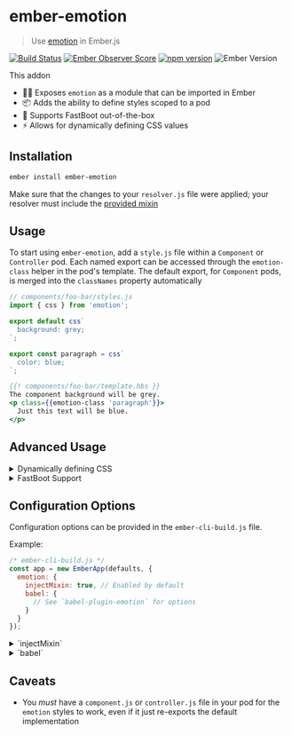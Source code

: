 # ember-emotion

> Use [emotion][emotion] in Ember.js

[![Build Status](https://travis-ci.org/alexlafroscia/ember-emotion.svg?branch=master)](https://travis-ci.org/alexlafroscia/ember-emotion)
[![Ember Observer Score](https://emberobserver.com/badges/ember-emotion.svg)](https://emberobserver.com/addons/ember-emotion)
[![npm version](https://badge.fury.io/js/ember-emotion.svg)](https://www.npmjs.com/package/ember-emotion)
![Ember Version](https://embadge.io/v1/badge.svg?start=2.12.0)

This addon

- 👩‍🎤 Exposes `emotion` as a module that can be imported in Ember
- 📦 Adds the ability to define styles scoped to a pod
- 🚀 Supports FastBoot out-of-the-box
- ⚡️ Allows for dynamically defining CSS values

## Installation

```bash
ember install ember-emotion
```

Make sure that the changes to your `resolver.js` file were applied; your resolver must include the [provided mixin](blueprints/ember-emotion/files/app/resolver.js)

## Usage

To start using `ember-emotion`, add a `style.js` file within a `Component` or `Controller` pod. Each named export can be accessed through the `emotion-class` helper in the pod's template. The default export, for `Component` pods, is merged into the `classNames` property automatically

```javascript
// components/foo-bar/styles.js
import { css } from 'emotion';

export default css`
  background: grey;
`;

export const paragraph = css`
  color: blue;
`;
```

```handlebars
{{! components/foo-bar/template.hbs }}
The component background will be grey.
<p class={{emotion-class 'paragraph'}}>
  Just this text will be blue.
</p>
```

## Advanced Usage

<details>
  <summary>Dynamically defining CSS</summary>

  Often times you want to define style based on the state of your component. `ember-emotion` provides tools for pulling in that state and using it to define your CSS dynamically.

  As a quick example, image you have an input component that should have black text normally, but should turn red when there's an error.  Here's what the CSS definition for that component might look like:

  ```javascript
  import { computed } from 'ember-emotion';

  export default text = computed('hasError')`
    color: ${ctx => ctx.get('hasError') ? 'red' : 'black'}
  `;
  ```

  By using the `computed` function to define your CSS block, two features are unlocked. Arguments passed to `computed` (like `hasError` above) are dependent keys just like in an Ember computed property definition. Functions embedded in the CSS definition are passed the context of the component as the first argument, so you can base your CSS off of the state. In the example above, any time `hasError` changes, the function will be called again and `red` or `black` will be set as the text color accordingly. This provides an alternative to the "normal" approach of doing this logic in the template to define different classes manually based on the state. Instead, you can allow Ember and Emotion to do that logic for you.
  
  If the state you care about is present initially and will never change, you can also just use the `computed` function as a template tag directly and define no dependent keys, like so:
  
  ```javascript
  import { computed } from 'ember-emotion';
  
  export default computed`
    padding: ${ctx => ctx.get('paddingAmount')}
  `;
  ```
  
  Note that this will not be re-computed should `paddingAmount` be changed.
</details>

<details>
  <summary>FastBoot Support</summary>
  FastBoot is supported out-of-the-box with no additional work required from you as the user. The initial CSS definition will be computed on the server, and the styles required for that initial paint injected into the HTML payload sent to the browser. Those initial values will also be hydrated into `emotion` before the first render, which will avoid those classes from being defined a second time by `emotion` when the first paint happens in the browser.
</details>

## Configuration Options

Configuration options can be provided in the `ember-cli-build.js` file.

Example:

```javascript
/* ember-cli-build.js */
const app = new EmberApp(defaults, {
  emotion: {
    injectMixin: true, // Enabled by default
    babel: {
      // See `babel-plugin-emotion` for options
    }
  }
});
```

<details>
  <summary>`injectMixin`</summary>
  By default, the mixin is injected into all `Component` and `Controller` objects. However, if you'd rather inject it manually into just the classes that need it, you can disable the automatic injection with the `injectMixin` property

  Defaults to `true`
</details>

<details>
  <summary>`babel`</summary>
  Many additional features are supported, optionally, via [babel-plugin-emotion][babel-plugin-emotion]. By default, the default configuration is applied, which simply strips out unnecessary whitespace from CSS definitions.

  See the documentation for that package for details more.
</details>

## Caveats

- You _must_ have a `component.js` or `controller.js` file in your pod for the `emotion` styles to work, even if it just re-exports the default implementation

[emotion]: https://github.com/emotion-js/emotion
[emotion-object-styles]: https://emotion.sh/docs/object-styles
[babel-plugin-emotion]: https://github.com/emotion-js/emotion/tree/master/packages/babel-plugin-emotion
